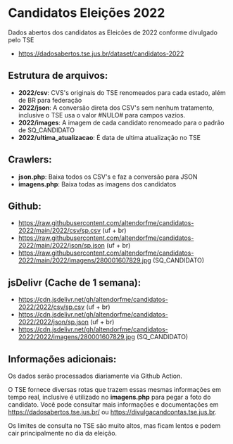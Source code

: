 # Candidatos Eleições 2022

Dados abertos dos candidatos as Eleicões de 2022 conforme divulgado pelo TSE
- https://dadosabertos.tse.jus.br/dataset/candidatos-2022

## Estrutura de arquivos:

- **2022/csv**: CVS's originais do TSE renomeados para cada estado, além de BR para federação
- **2022/json**: A conversão direta dos CSV's sem nenhum tratamento, inclusive o TSE usa o valor #NULO# para campos vazios.
- **2022/images**: A imagem de cada candidato renomeado para o padrão de SQ_CANDIDATO
- **2022/ultima_atualizacao**: É data de ultima atualização no TSE

## Crawlers:

- **json.php**: Baixa todos os CSV's e faz a conversão para JSON
- **imagens.php**: Baixa todas as imagens dos candidatos

## Github:

- https://raw.githubusercontent.com/altendorfme/candidatos-2022/main/2022/csv/sp.csv (uf + br)
- https://raw.githubusercontent.com/altendorfme/candidatos-2022/main/2022/json/sp.json (uf + br)
- https://raw.githubusercontent.com/altendorfme/candidatos-2022/main/2022/imagens/280001607829.jpg (SQ_CANDIDATO)

## jsDelivr (Cache de 1 semana):

- https://cdn.jsdelivr.net/gh/altendorfme/candidatos-2022/2022/csv/sp.csv (uf + br)
- https://cdn.jsdelivr.net/gh/altendorfme/candidatos-2022/2022/json/sp.json (uf + br)
- https://cdn.jsdelivr.net/gh/altendorfme/candidatos-2022/2022/imagens/280001607829.jpg (SQ_CANDIDATO)

## Informações adicionais:

Os dados serão processados diariamente via Github Action.

O TSE fornece diversas rotas que trazem essas mesmas informações em tempo real, inclusive é utilizado no **imagens.php** para pegar a foto do candidato. Você pode consultar mais informações e documentações em https://dadosabertos.tse.jus.br/ ou https://divulgacandcontas.tse.jus.br.

Os limites de consulta no TSE são muito altos, mas ficam lentos e podem cair principalmente no dia da eleição.